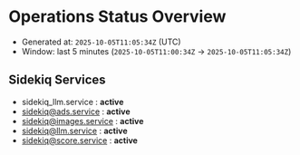 # Operations Status Overview

- Generated at: `2025-10-05T11:05:34Z` (UTC)
- Window: last 5 minutes (`2025-10-05T11:00:34Z` → `2025-10-05T11:05:34Z`)

## Sidekiq Services
- sidekiq_llm.service : **active**
- sidekiq@ads.service : **active**
- sidekiq@images.service : **active**
- sidekiq@llm.service : **active**
- sidekiq@score.service : **active**

